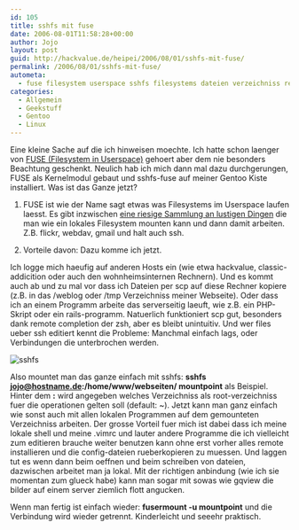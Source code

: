 ```yaml
---
id: 105
title: sshfs mit fuse
date: 2006-08-01T11:58:28+00:00
author: Jojo
layout: post
guid: http://hackvalue.de/heipei/2006/08/01/sshfs-mit-fuse/
permalink: /2006/08/01/sshfs-mit-fuse/
autometa:
  - fuse filesystem userspace sshfs filesystems dateien verzeichniss remote
categories:
  - Allgemein
  - Geekstuff
  - Gentoo
  - Linux
---
```

Eine kleine Sache auf die ich hinweisen moechte. Ich hatte schon laenger von [FUSE (Filesystem in Userspace)](http://fuse.sourceforge.net/) gehoert aber dem nie besonders Beachtung geschenkt. Neulich hab ich mich dann mal dazu durchgerungen, FUSE als Kernelmodul gebaut und sshfs-fuse auf meiner Gentoo Kiste installiert. Was ist das Ganze jetzt?

1. FUSE ist wie der Name sagt etwas was Filesystems im Userspace laufen laesst. Es gibt inzwischen [eine riesige Sammlung an lustigen Dingen](http://fuse.sourceforge.net/wiki/index.php/FileSystems) die man wie ein lokales Filesystem mounten kann und dann damit arbeiten. Z.B. flickr, webdav, gmail und halt auch ssh.
  
2. Vorteile davon: Dazu komme ich jetzt.

Ich logge mich haeufig auf anderen Hosts ein (wie etwa hackvalue, classic-addicition oder auch den wohnheimsinternen Rechnern). Und es kommt auch ab und zu mal vor dass ich Dateien per scp auf diese Rechner kopiere (z.B. in das /weblog oder /tmp Verzeichniss meiner Webseite). Oder dass ich an einem Programm arbeite das serverseitig laeuft, wie z.B. ein PHP-Skript oder ein rails-programm. Natuerlich funktioniert scp gut, besonders dank remote completion der zsh, aber es bleibt unintuitiv. Und wer files ueber ssh editiert kennt die Probleme: Manchmal einfach lags, oder Verbindungen die unterbrochen werden.

<img data-echo="/weblog/sshfs.png" alt="sshfs" class="alignleft" />

Also mountet man das ganze einfach mit sshfs: **sshfs jojo@hostname.de:/home/www/webseiten/ mountpoint** als Beispiel. Hinter dem **:** wird angegeben welches Verzeichniss als root-verzeichniss fuer die operationen gelten soll (default: ~). Jetzt kann man ganz einfach wie sonst auch mit allen lokalen Programmen auf dem gemounteten Verzeichniss arbeiten. Der grosse Vorteil fuer mich ist dabei dass ich meine lokale shell und meine .vimrc und lauter andere Programme die ich vielleicht zum editieren brauche weiter benutzen kann ohne erst vorher alles remote installieren und die config-dateien rueberkopieren zu muessen. Und laggen tut es wenn dann beim oeffnen und beim schreiben von dateien, dazwischen arbeitet man ja lokal. Mit der richtigen anbindung (wie ich sie momentan zum glueck habe) kann man sogar mit sowas wie gqview die bilder auf einem server ziemlich flott angucken.

Wenn man fertig ist einfach wieder: **fusermount -u mountpoint** und die Verbindung wird wieder getrennt. Kinderleicht und seeehr praktisch.
